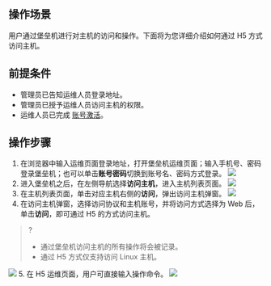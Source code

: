 ## 操作场景
用户通过堡垒机进行对主机的访问和操作。下面将为您详细介绍如何通过 H5 方式访问主机。

## 前提条件
- 管理员已告知运维人员登录地址。
- 管理员已授予运维人员访问主机的权限。
- 运维人员已完成 [账号激活](https://cloud.tencent.com/document/product/1025/55183#step2)。


## 操作步骤
1. 在浏览器中输入运维页面登录地址，打开堡垒机运维页面；输入手机号、密码登录堡垒机；也可以单击**账号密码**切换到账号名、密码方式登录。
![](https://main.qcloudimg.com/raw/9e6ff01bf36301cbfd3ef44a596affc3.png)
2. 进入堡垒机之后，在左侧导航选择**访问主机**，进入主机列表页面。
![](https://qcloudimg.tencent-cloud.cn/raw/9ae3cc88c01441519f17e707772b17cb.png)
3. 在主机列表页面，单击对应主机右侧的**访问**，弹出访问主机弹窗。
![](https://qcloudimg.tencent-cloud.cn/raw/e7588d61952cd890d108cc8d22864ae1.png)
4. 在访问主机弹窗，选择访问协议和主机账号，并将访问方式选择为 Web 后，单击**访问**，即可通过 H5 的方式访问主机。
>?
>- 通过堡垒机访问主机的所有操作将会被记录。
>- 通过 H5 方式仅支持访问 Linux 主机。
>
![](https://main.qcloudimg.com/raw/c588ce6c0292aad30517e4045bbd6538.png)
5. 在 H5 运维页面，用户可直接输入操作命令。
![](https://qcloudimg.tencent-cloud.cn/raw/6cf9e819945d2932cbea5570aac40718.png)
